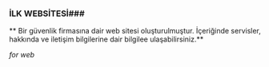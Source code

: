 ### İLK WEBSİTESİ###

** Bir güvenlik firmasına dair web sitesi oluşturulmuştur. İçeriğinde servisler, hakkında ve iletişim bilgilerine dair bilgilee ulaşabilirsiniz.**

*for web*